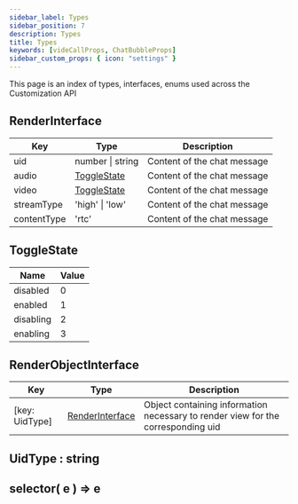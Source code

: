```yaml
---
sidebar_label: Types
sidebar_position: 7
description: Types
title: Types
keywords: [videCallProps, ChatBubbleProps]
sidebar_custom_props: { icon: "settings" }
---
```


This page is an index of types, interfaces, enums used across the Customization API

<api>
<method>

## RenderInterface

<collapsible>

| Key         | Type                        | Description                 |
| ----------- | --------------------------- | --------------------------- |
| uid         | number \| string            | Content of the chat message |
| audio       | [ToggleState](#togglestate) | Content of the chat message |
| video       | [ToggleState](#togglestate) | Content of the chat message |
| streamType  | 'high' \| 'low'             | Content of the chat message |
| contentType | 'rtc'                       | Content of the chat message |

</collapsible>
</method>

<!-- ***************************************************************************************************************** -->

<method>

## ToggleState

<collapsible>

| Name      | Value |
| --------- | ----- |
| disabled  | 0     |
| enabled   | 1     |
| disabling | 2     |
| enabling  | 3     |

</collapsible>
</method>

<!-- ***************************************************************************************************************** -->

<method>

## RenderObjectInterface

<collapsible>

| Key            | Type                                | Description                                                                      |
| -------------- | ----------------------------------- | -------------------------------------------------------------------------------- |
| [key: UidType] | [RenderInterface](#renderinterface) | Object containing information necessary to render view for the corresponding uid |

</collapsible>
</method>

<!-- ***************************************************************************************************************** -->

<method>

## UidType : string

</method>

<!-- ***************************************************************************************************************** -->

<method>

## selector( e ) => e

</method>

<!-- ***************************************************************************************************************** -->

</api>
